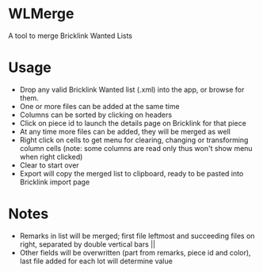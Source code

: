 # WLMerge
A tool to merge Bricklink Wanted Lists

# Usage
- Drop any valid Bricklink Wanted list (.xml) into the app, or browse for them.
- One or more files can be added at the same time
- Columns can be sorted by clicking on headers
- Click on piece id to launch the details page on Bricklink for that piece
- At any time more files can be added, they will be merged as well
- Right click on cells to get menu for clearing, changing or transforming column cells (note: some columns are read only thus won't show menu when right clicked)
- Clear to start over
- Export will copy the merged list to clipboard, ready to be pasted into Bricklink import page

# Notes
- Remarks in list will be merged; first file leftmost and succeeding files on right, separated by double vertical bars ||
- Other fields will be overwritten (part from remarks, piece id and color), last file added for each lot will determine value
